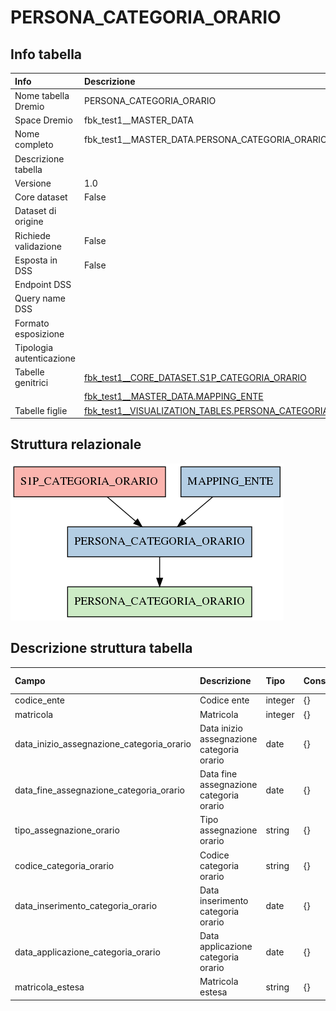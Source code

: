 # PERSONA_CATEGORIA_ORARIO

## Info tabella

| Info                     | Descrizione                                                                                                                       |
|:-------------------------|:----------------------------------------------------------------------------------------------------------------------------------|
| Nome tabella Dremio      | PERSONA_CATEGORIA_ORARIO                                                                                                          |
| Space Dremio             | fbk_test1__MASTER_DATA                                                                                                            |
| Nome completo            | fbk_test1__MASTER_DATA.PERSONA_CATEGORIA_ORARIO                                                                                   |
| Descrizione tabella      |                                                                                                                                   |
| Versione                 | 1.0                                                                                                                               |
| Core dataset             | False                                                                                                                             |
| Dataset di origine       |                                                                                                                                   |
| Richiede validazione     | False                                                                                                                             |
| Esposta in DSS           | False                                                                                                                             |
| Endpoint DSS             |                                                                                                                                   |
| Query name DSS           |                                                                                                                                   |
| Formato esposizione      |                                                                                                                                   |
| Tipologia autenticazione |                                                                                                                                   |
| Tabelle genitrici        | [fbk_test1__CORE_DATASET.S1P_CATEGORIA_ORARIO](/fbk_test1__CORE_DATASET/S1P_CATEGORIA_ORARIO/markdown.md)                         |
|                          | [fbk_test1__MASTER_DATA.MAPPING_ENTE](/fbk_test1__MASTER_DATA/MAPPING_ENTE/markdown.md)                                           |
| Tabelle figlie           | [fbk_test1__VISUALIZATION_TABLES.PERSONA_CATEGORIA_ORARIO](/fbk_test1__VISUALIZATION_TABLES/PERSONA_CATEGORIA_ORARIO/markdown.md) |

## Struttura relazionale

![PERSONA_CATEGORIA_ORARIO](./graph_png.png)

## Descrizione struttura tabella

| Campo                                     | Descrizione                               | Tipo    | Constraints   | Linked data   | errors   |
|:------------------------------------------|:------------------------------------------|:--------|:--------------|:--------------|:---------|
| codice_ente                               | Codice ente                               | integer | {}            |               | {}       |
| matricola                                 | Matricola                                 | integer | {}            |               | {}       |
| data_inizio_assegnazione_categoria_orario | Data inizio assegnazione categoria orario | date    | {}            |               | {}       |
| data_fine_assegnazione_categoria_orario   | Data fine assegnazione categoria orario   | date    | {}            |               | {}       |
| tipo_assegnazione_orario                  | Tipo assegnazione orario                  | string  | {}            |               | {}       |
| codice_categoria_orario                   | Codice categoria orario                   | string  | {}            |               | {}       |
| data_inserimento_categoria_orario         | Data inserimento categoria orario         | date    | {}            |               | {}       |
| data_applicazione_categoria_orario        | Data applicazione categoria orario        | date    | {}            |               | {}       |
| matricola_estesa                          | Matricola estesa                          | string  | {}            |               | {}       |
